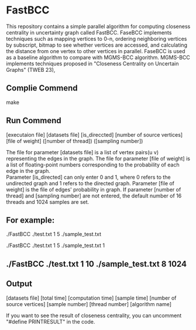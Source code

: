 # FastBCC
This repository contains a simple parallel algorithm for computing closeness centrality in uncertainty graph called FastBCC. 
FaseBCC implements techniques such as mapping vertices to 0-n, ordering neighboring vertices by subscript, bitmap to see whether vertices are accessed, and calculating the distance from one vertex to other vertices in parallel. 
FaseBCC is used as a baseline algorithm to compare with MGMS-BCC algorithm. MGMS-BCC implements techniques proposed in "Closeness Centrality on Uncertain Graphs" (TWEB 23),   
 

## Complie Commend
make


## Run Commend
[executaion file] [datasets file] [is_direccted] [number of source vertices] [file of weight] ([number of thread]) ([sampling number])

The file for parameter [datasets file] is a list of vertex pairs(u v) representing the edges in the graph.
The file for parameter [file of weight] is a list of floating-point numbers corresponding to the probability of each edge in the graph.  
Parameter [is_directed] can only enter 0 and 1, where 0 refers to the undirected graph and 1 refers to the directed graph.
Parameter [file of weight] is the file of edges' probability in graph.
If parameter [number of thread] and [sampling number] are not entered, the default number of 16 threads and 1024 samples are set.

For example:
-----------------------------------------------
./FastBCC ./test.txt 1 5 ./sample_test.txt

./FastBCC ./test.txt 1 5 ./sample_test.txt 1

./FastBCC ./test.txt 1 10 ./sample_test.txt 8 1024
-----------------------------------------------


## Output
[datasets file] [total time] [computation time] [sample time] [number of source vertices] [sample number] [thread number] [algorithm name]

If you want to see the result of closeness centrality, you can uncomment "#define PRINTRESULT" in the code.
